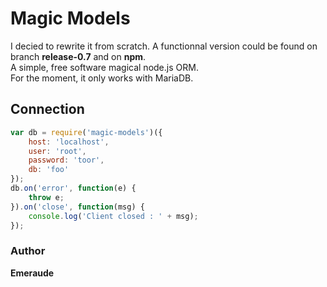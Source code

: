 # Magic Models

I decied to rewrite it from scratch. A functionnal version could be found on branch **release-0.7** and on **npm**.  
A simple, free software magical node.js ORM.  
For the moment, it only works with MariaDB.

## Connection

```javascript
var db = require('magic-models')({
	host: 'localhost',
	user: 'root',
	password: 'toor',
	db: 'foo'
});
db.on('error', function(e) {
	throw e;
}).on('close', function(msg) {
	console.log('Client closed : ' + msg);
});
```

### Author

**Emeraude**
